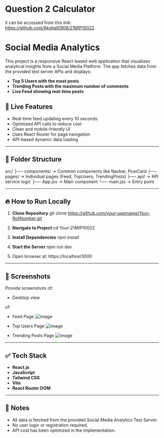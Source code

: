 # Question 2 Calculator
 it can be accessed from this link: https://github.com/Akshat0908/21MIP10022.

# Social Media Analytics

This project is a responsive React-based web application that visualizes analytical insights from a Social Media Platform. The app fetches data from the provided test server APIs and displays:

- **Top 5 Users with the most posts**
- **Trending Posts with the maximum number of comments**
- **Live Feed showing real-time posts**

## 🚀 Live Features

- Real-time feed updating every 10 seconds
- Optimized API calls to reduce cost
- Clean and mobile-friendly UI
- Uses React Router for page navigation
- API-based dynamic data loading

---

## 📂 Folder Structure

src/ ├── components/ → Common components like Navbar, PostCard 
     ├── pages/ → Individual pages (Feed, TopUsers, TrendingPosts) 
     ├── api/ → API service logic 
     ├── App.jsx → Main component 
     └── main.jsx → Entry point


---

## 🔥 How to Run Locally

1. **Clone Repository**
git clone https://github.com/your-username/Your-RollNumber.git


2. **Navigate to Project**
cd Your-21MIP10022


3. **Install Dependencies**
npm install


4. **Start the Server**
npm run dev


5. Open browser at:
https://localhost3000



---

## 📸 Screenshots

Provide screenshots of:
- Desktop view

of:
- Feed Page
![image](https://github.com/user-attachments/assets/ec116ccd-e26d-4aa3-9e55-4586404cfa69)


- Top Users Page
![image](https://github.com/user-attachments/assets/e3bb497e-2747-4194-b60f-9e9591f076dc)



- Trending Posts Page
![image](https://github.com/user-attachments/assets/925ed7ae-eb58-4c78-8477-ba75f2379b50)


---

## ✅ Tech Stack

- **React.js**
- **JavaScript**
- **Tailwind CSS**
- **Vite**
- **React Router DOM**

---

## 📌 Notes

- All data is fetched from the provided Social Media Analytics Test Server.
- No user login or registration required.
- API cost has been optimized in the implementation.




